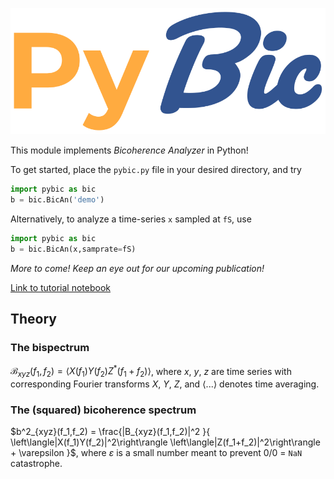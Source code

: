 ![PyBic logo](PyBic.png)

This module implements _Bicoherence Analyzer_ in Python!

To get started, place the ``pybic.py`` file in your desired directory, and try
```python
import pybic as bic
b = bic.BicAn('demo')
```

Alternatively, to analyze a time-series ``x`` sampled at ``fS``, use
```python
import pybic as bic
b = bic.BicAn(x,samprate=fS)
```
_More to come! Keep an eye out for our upcoming publication!_

[Link to tutorial notebook](https://colab.research.google.com/drive/1GnJddGDVVIWK44B-_0Mfoe-tLKWoXFrb?usp=sharing)

## Theory

### The bispectrum
$\mathcal{B}_{xyz}(f_1,f_2) = \langle X(f_1)Y(f_2)Z^*(f_1+f_2) \rangle$, where $x$, $y$, $z$ are time series with 
corresponding Fourier transforms $X$, $Y$, $Z$,
and $\langle ... \rangle$ denotes time averaging.

### The (squared) bicoherence spectrum
$b^2_{xyz}(f_1,f_2) = \frac{|B_{xyz}(f_1,f_2)|^2 }{ \left\langle|X(f_1)Y(f_2)|^2\right\rangle \left\langle|Z(f_1+f_2)|^2\right\rangle + \varepsilon }$,
where $\varepsilon$ is a small number meant to prevent 0/0 = ``NaN`` catastrophe.
